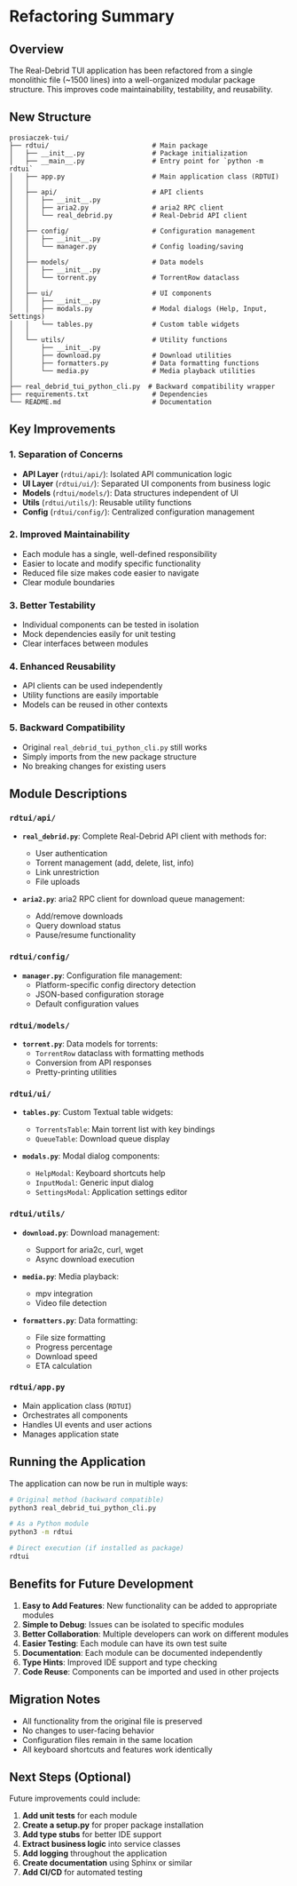 # Refactoring Summary

## Overview

The Real-Debrid TUI application has been refactored from a single monolithic file (~1500 lines) into a well-organized modular package structure. This improves code maintainability, testability, and reusability.

## New Structure

```
prosiaczek-tui/
├── rdtui/                          # Main package
│   ├── __init__.py                 # Package initialization
│   ├── __main__.py                 # Entry point for `python -m rdtui`
│   ├── app.py                      # Main application class (RDTUI)
│   │
│   ├── api/                        # API clients
│   │   ├── __init__.py
│   │   ├── aria2.py                # aria2 RPC client
│   │   └── real_debrid.py          # Real-Debrid API client
│   │
│   ├── config/                     # Configuration management
│   │   ├── __init__.py
│   │   └── manager.py              # Config loading/saving
│   │
│   ├── models/                     # Data models
│   │   ├── __init__.py
│   │   └── torrent.py              # TorrentRow dataclass
│   │
│   ├── ui/                         # UI components
│   │   ├── __init__.py
│   │   ├── modals.py               # Modal dialogs (Help, Input, Settings)
│   │   └── tables.py               # Custom table widgets
│   │
│   └── utils/                      # Utility functions
│       ├── __init__.py
│       ├── download.py             # Download utilities
│       ├── formatters.py           # Data formatting functions
│       └── media.py                # Media playback utilities
│
├── real_debrid_tui_python_cli.py  # Backward compatibility wrapper
├── requirements.txt                # Dependencies
└── README.md                       # Documentation
```

## Key Improvements

### 1. **Separation of Concerns**
   - **API Layer** (`rdtui/api/`): Isolated API communication logic
   - **UI Layer** (`rdtui/ui/`): Separated UI components from business logic
   - **Models** (`rdtui/models/`): Data structures independent of UI
   - **Utils** (`rdtui/utils/`): Reusable utility functions
   - **Config** (`rdtui/config/`): Centralized configuration management

### 2. **Improved Maintainability**
   - Each module has a single, well-defined responsibility
   - Easier to locate and modify specific functionality
   - Reduced file size makes code easier to navigate
   - Clear module boundaries

### 3. **Better Testability**
   - Individual components can be tested in isolation
   - Mock dependencies easily for unit testing
   - Clear interfaces between modules

### 4. **Enhanced Reusability**
   - API clients can be used independently
   - Utility functions are easily importable
   - Models can be reused in other contexts

### 5. **Backward Compatibility**
   - Original `real_debrid_tui_python_cli.py` still works
   - Simply imports from the new package structure
   - No breaking changes for existing users

## Module Descriptions

### `rdtui/api/`
- **`real_debrid.py`**: Complete Real-Debrid API client with methods for:
  - User authentication
  - Torrent management (add, delete, list, info)
  - Link unrestriction
  - File uploads
  
- **`aria2.py`**: aria2 RPC client for download queue management:
  - Add/remove downloads
  - Query download status
  - Pause/resume functionality

### `rdtui/config/`
- **`manager.py`**: Configuration file management:
  - Platform-specific config directory detection
  - JSON-based configuration storage
  - Default configuration values

### `rdtui/models/`
- **`torrent.py`**: Data models for torrents:
  - `TorrentRow` dataclass with formatting methods
  - Conversion from API responses
  - Pretty-printing utilities

### `rdtui/ui/`
- **`tables.py`**: Custom Textual table widgets:
  - `TorrentsTable`: Main torrent list with key bindings
  - `QueueTable`: Download queue display
  
- **`modals.py`**: Modal dialog components:
  - `HelpModal`: Keyboard shortcuts help
  - `InputModal`: Generic input dialog
  - `SettingsModal`: Application settings editor

### `rdtui/utils/`
- **`download.py`**: Download management:
  - Support for aria2c, curl, wget
  - Async download execution
  
- **`media.py`**: Media playback:
  - mpv integration
  - Video file detection
  
- **`formatters.py`**: Data formatting:
  - File size formatting
  - Progress percentage
  - Download speed
  - ETA calculation

### `rdtui/app.py`
- Main application class (`RDTUI`)
- Orchestrates all components
- Handles UI events and user actions
- Manages application state

## Running the Application

The application can now be run in multiple ways:

```bash
# Original method (backward compatible)
python3 real_debrid_tui_python_cli.py

# As a Python module
python3 -m rdtui

# Direct execution (if installed as package)
rdtui
```

## Benefits for Future Development

1. **Easy to Add Features**: New functionality can be added to appropriate modules
2. **Simple to Debug**: Issues can be isolated to specific modules
3. **Better Collaboration**: Multiple developers can work on different modules
4. **Easier Testing**: Each module can have its own test suite
5. **Documentation**: Each module can be documented independently
6. **Type Hints**: Improved IDE support and type checking
7. **Code Reuse**: Components can be imported and used in other projects

## Migration Notes

- All functionality from the original file is preserved
- No changes to user-facing behavior
- Configuration files remain in the same location
- All keyboard shortcuts and features work identically

## Next Steps (Optional)

Future improvements could include:

1. **Add unit tests** for each module
2. **Create a setup.py** for proper package installation
3. **Add type stubs** for better IDE support
4. **Extract business logic** into service classes
5. **Add logging** throughout the application
6. **Create documentation** using Sphinx or similar
7. **Add CI/CD** for automated testing

